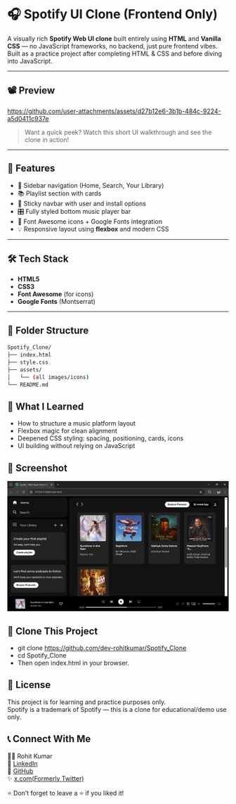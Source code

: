 # 🎧 Spotify UI Clone (Frontend Only)

A visually rich **Spotify Web UI clone** built entirely using **HTML** and **Vanilla CSS** — no JavaScript frameworks, no backend, just pure frontend vibes.  
Built as a practice project after completing HTML & CSS and before diving into JavaScript.

---

## 📽️ Preview

https://github.com/user-attachments/assets/d27b12e6-3b1b-484c-9224-a5d0411c937e



> Want a quick peek? Watch this short UI walkthrough and see the clone in action!

---

## 🚀 Features

- 🎵 Sidebar navigation (Home, Search, Your Library)
- 📚 Playlist section with cards
- 📌 Sticky navbar with user and install options
- 🎛️ Fully styled bottom music player bar
- 🎨 Font Awesome icons + Google Fonts integration
- 💡 Responsive layout using **flexbox** and modern CSS

---

## 🛠️ Tech Stack

- **HTML5**  
- **CSS3**
- **Font Awesome** (for icons)  
- **Google Fonts** (Montserrat)  

---

## 📂 Folder Structure

```bash
Spotify_Clone/
├── index.html
├── style.css
├── assets/
│   └── (all images/icons)
└── README.md
```

## 🧠 What I Learned 
- How to structure a music platform layout  
- Flexbox magic for clean alignment  
- Deepened CSS styling: spacing, positioning, cards, icons  
- UI building without relying on JavaScript  

## 📸 Screenshot
![Spotify Clone Full UI](Screenshot.png)


## 📁 Clone This Project

- git clone https://github.com/dev-rohitkumar/Spotify_Clone  
- cd Spotify_Clone  
- Then open index.html in your browser.  

## 📝 License  
This project is for learning and practice purposes only.  
Spotify is a trademark of Spotify  — this is a clone for educational/demo use only.

## 📞 Connect With Me

👨‍💻 Rohit Kumar  
🔗 [LinkedIn](https://www.linkedin.com/in/dev-rohitkumar)  
🐙 [GitHub](https://github.com/dev-rohitkumar)  
✨ [x.com(Formerly Twitter)](https://x.com/dev_rohitkumar) 

⭐ Don’t forget to leave a ⭐ if you liked it!